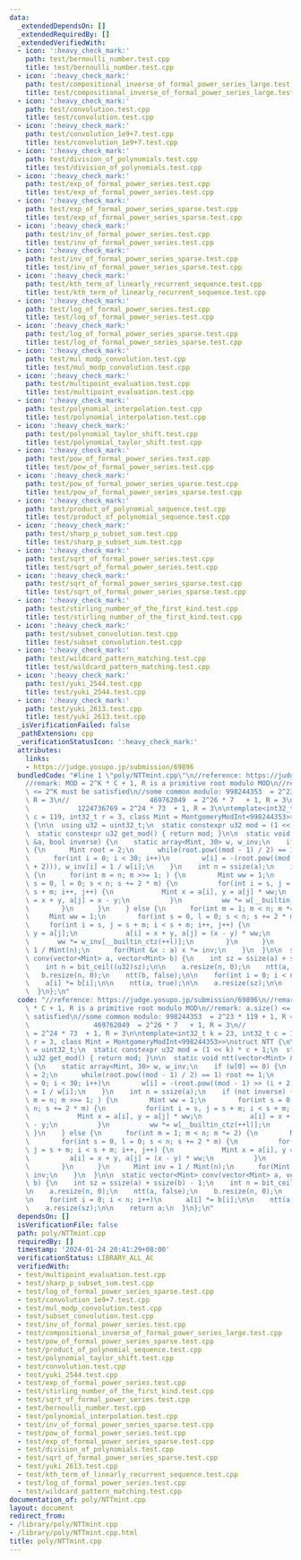 ```yaml
---
data:
  _extendedDependsOn: []
  _extendedRequiredBy: []
  _extendedVerifiedWith:
  - icon: ':heavy_check_mark:'
    path: test/bernoulli_number.test.cpp
    title: test/bernoulli_number.test.cpp
  - icon: ':heavy_check_mark:'
    path: test/compositional_inverse_of_formal_power_series_large.test.cpp
    title: test/compositional_inverse_of_formal_power_series_large.test.cpp
  - icon: ':heavy_check_mark:'
    path: test/convolution.test.cpp
    title: test/convolution.test.cpp
  - icon: ':heavy_check_mark:'
    path: test/convolution_1e9+7.test.cpp
    title: test/convolution_1e9+7.test.cpp
  - icon: ':heavy_check_mark:'
    path: test/division_of_polynomials.test.cpp
    title: test/division_of_polynomials.test.cpp
  - icon: ':heavy_check_mark:'
    path: test/exp_of_formal_power_series.test.cpp
    title: test/exp_of_formal_power_series.test.cpp
  - icon: ':heavy_check_mark:'
    path: test/exp_of_formal_power_series_sparse.test.cpp
    title: test/exp_of_formal_power_series_sparse.test.cpp
  - icon: ':heavy_check_mark:'
    path: test/inv_of_formal_power_series.test.cpp
    title: test/inv_of_formal_power_series.test.cpp
  - icon: ':heavy_check_mark:'
    path: test/inv_of_formal_power_series_sparse.test.cpp
    title: test/inv_of_formal_power_series_sparse.test.cpp
  - icon: ':heavy_check_mark:'
    path: test/kth_term_of_linearly_recurrent_sequence.test.cpp
    title: test/kth_term_of_linearly_recurrent_sequence.test.cpp
  - icon: ':heavy_check_mark:'
    path: test/log_of_formal_power_series.test.cpp
    title: test/log_of_formal_power_series.test.cpp
  - icon: ':heavy_check_mark:'
    path: test/log_of_formal_power_series_sparse.test.cpp
    title: test/log_of_formal_power_series_sparse.test.cpp
  - icon: ':heavy_check_mark:'
    path: test/mul_modp_convolution.test.cpp
    title: test/mul_modp_convolution.test.cpp
  - icon: ':heavy_check_mark:'
    path: test/multipoint_evaluation.test.cpp
    title: test/multipoint_evaluation.test.cpp
  - icon: ':heavy_check_mark:'
    path: test/polynomial_interpolation.test.cpp
    title: test/polynomial_interpolation.test.cpp
  - icon: ':heavy_check_mark:'
    path: test/polynomial_taylor_shift.test.cpp
    title: test/polynomial_taylor_shift.test.cpp
  - icon: ':heavy_check_mark:'
    path: test/pow_of_formal_power_series.test.cpp
    title: test/pow_of_formal_power_series.test.cpp
  - icon: ':heavy_check_mark:'
    path: test/pow_of_formal_power_series_sparse.test.cpp
    title: test/pow_of_formal_power_series_sparse.test.cpp
  - icon: ':heavy_check_mark:'
    path: test/product_of_polynomial_sequence.test.cpp
    title: test/product_of_polynomial_sequence.test.cpp
  - icon: ':heavy_check_mark:'
    path: test/sharp_p_subset_sum.test.cpp
    title: test/sharp_p_subset_sum.test.cpp
  - icon: ':heavy_check_mark:'
    path: test/sqrt_of_formal_power_series.test.cpp
    title: test/sqrt_of_formal_power_series.test.cpp
  - icon: ':heavy_check_mark:'
    path: test/sqrt_of_formal_power_series_sparse.test.cpp
    title: test/sqrt_of_formal_power_series_sparse.test.cpp
  - icon: ':heavy_check_mark:'
    path: test/stirling_number_of_the_first_kind.test.cpp
    title: test/stirling_number_of_the_first_kind.test.cpp
  - icon: ':heavy_check_mark:'
    path: test/subset_convolution.test.cpp
    title: test/subset_convolution.test.cpp
  - icon: ':heavy_check_mark:'
    path: test/wildcard_pattern_matching.test.cpp
    title: test/wildcard_pattern_matching.test.cpp
  - icon: ':heavy_check_mark:'
    path: test/yuki_2544.test.cpp
    title: test/yuki_2544.test.cpp
  - icon: ':heavy_check_mark:'
    path: test/yuki_2613.test.cpp
    title: test/yuki_2613.test.cpp
  _isVerificationFailed: false
  _pathExtension: cpp
  _verificationStatusIcon: ':heavy_check_mark:'
  attributes:
    links:
    - https://judge.yosupo.jp/submission/69896
  bundledCode: "#line 1 \"poly/NTTmint.cpp\"\n//reference: https://judge.yosupo.jp/submission/69896\n\
    //remark: MOD = 2^K * C + 1, R is a primitive root modulo MOD\n//remark: a.size()\
    \ <= 2^K must be satisfied\n//some common modulo: 998244353  = 2^23 * 119 + 1,\
    \ R = 3\n//                    469762049  = 2^26 * 7   + 1, R = 3\n//        \
    \            1224736769 = 2^24 * 73  + 1, R = 3\n\ntemplate<int32_t k = 23, int32_t\
    \ c = 119, int32_t r = 3, class Mint = MontgomeryModInt<998244353>>\nstruct NTT\
    \ {\n\n  using u32 = uint32_t;\n  static constexpr u32 mod = (1 << k) * c + 1;\n\
    \  static constexpr u32 get_mod() { return mod; }\n\n  static void ntt(vector<Mint>\
    \ &a, bool inverse) {\n    static array<Mint, 30> w, w_inv;\n    if (w[0] == 0)\
    \ {\n      Mint root = 2;\n      while(root.pow((mod - 1) / 2) == 1) root += 1;\n\
    \      for(int i = 0; i < 30; i++)\n        w[i] = -(root.pow((mod - 1) >> (i\
    \ + 2))), w_inv[i] = 1 / w[i];\n    }\n    int n = ssize(a);\n    if (not inverse)\
    \ {\n      for(int m = n; m >>= 1; ) {\n        Mint ww = 1;\n        for(int\
    \ s = 0, l = 0; s < n; s += 2 * m) {\n          for(int i = s, j = s + m; i <\
    \ s + m; i++, j++) {\n            Mint x = a[i], y = a[j] * ww;\n            a[i]\
    \ = x + y, a[j] = x - y;\n          }\n          ww *= w[__builtin_ctz(++l)];\n\
    \        }\n      }\n    } else {\n      for(int m = 1; m < n; m *= 2) {\n   \
    \     Mint ww = 1;\n        for(int s = 0, l = 0; s < n; s += 2 * m) {\n     \
    \     for(int i = s, j = s + m; i < s + m; i++, j++) {\n            Mint x = a[i],\
    \ y = a[j];\n            a[i] = x + y, a[j] = (x - y) * ww;\n          }\n   \
    \       ww *= w_inv[__builtin_ctz(++l)];\n        }\n      }\n      Mint inv =\
    \ 1 / Mint(n);\n      for(Mint &x : a) x *= inv;\n    }\n  }\n\n  static vector<Mint>\
    \ conv(vector<Mint> a, vector<Mint> b) {\n    int sz = ssize(a) + ssize(b) - 1;\n\
    \    int n = bit_ceil((u32)sz);\n\n    a.resize(n, 0);\n    ntt(a, false);\n \
    \   b.resize(n, 0);\n    ntt(b, false);\n\n    for(int i = 0; i < n; i++)\n  \
    \    a[i] *= b[i];\n\n    ntt(a, true);\n\n    a.resize(sz);\n\n    return a;\n\
    \  }\n};\n"
  code: "//reference: https://judge.yosupo.jp/submission/69896\n//remark: MOD = 2^K\
    \ * C + 1, R is a primitive root modulo MOD\n//remark: a.size() <= 2^K must be\
    \ satisfied\n//some common modulo: 998244353  = 2^23 * 119 + 1, R = 3\n//    \
    \                469762049  = 2^26 * 7   + 1, R = 3\n//                    1224736769\
    \ = 2^24 * 73  + 1, R = 3\n\ntemplate<int32_t k = 23, int32_t c = 119, int32_t\
    \ r = 3, class Mint = MontgomeryModInt<998244353>>\nstruct NTT {\n\n  using u32\
    \ = uint32_t;\n  static constexpr u32 mod = (1 << k) * c + 1;\n  static constexpr\
    \ u32 get_mod() { return mod; }\n\n  static void ntt(vector<Mint> &a, bool inverse)\
    \ {\n    static array<Mint, 30> w, w_inv;\n    if (w[0] == 0) {\n      Mint root\
    \ = 2;\n      while(root.pow((mod - 1) / 2) == 1) root += 1;\n      for(int i\
    \ = 0; i < 30; i++)\n        w[i] = -(root.pow((mod - 1) >> (i + 2))), w_inv[i]\
    \ = 1 / w[i];\n    }\n    int n = ssize(a);\n    if (not inverse) {\n      for(int\
    \ m = n; m >>= 1; ) {\n        Mint ww = 1;\n        for(int s = 0, l = 0; s <\
    \ n; s += 2 * m) {\n          for(int i = s, j = s + m; i < s + m; i++, j++) {\n\
    \            Mint x = a[i], y = a[j] * ww;\n            a[i] = x + y, a[j] = x\
    \ - y;\n          }\n          ww *= w[__builtin_ctz(++l)];\n        }\n     \
    \ }\n    } else {\n      for(int m = 1; m < n; m *= 2) {\n        Mint ww = 1;\n\
    \        for(int s = 0, l = 0; s < n; s += 2 * m) {\n          for(int i = s,\
    \ j = s + m; i < s + m; i++, j++) {\n            Mint x = a[i], y = a[j];\n  \
    \          a[i] = x + y, a[j] = (x - y) * ww;\n          }\n          ww *= w_inv[__builtin_ctz(++l)];\n\
    \        }\n      }\n      Mint inv = 1 / Mint(n);\n      for(Mint &x : a) x *=\
    \ inv;\n    }\n  }\n\n  static vector<Mint> conv(vector<Mint> a, vector<Mint>\
    \ b) {\n    int sz = ssize(a) + ssize(b) - 1;\n    int n = bit_ceil((u32)sz);\n\
    \n    a.resize(n, 0);\n    ntt(a, false);\n    b.resize(n, 0);\n    ntt(b, false);\n\
    \n    for(int i = 0; i < n; i++)\n      a[i] *= b[i];\n\n    ntt(a, true);\n\n\
    \    a.resize(sz);\n\n    return a;\n  }\n};\n"
  dependsOn: []
  isVerificationFile: false
  path: poly/NTTmint.cpp
  requiredBy: []
  timestamp: '2024-01-24 20:41:29+08:00'
  verificationStatus: LIBRARY_ALL_AC
  verifiedWith:
  - test/multipoint_evaluation.test.cpp
  - test/sharp_p_subset_sum.test.cpp
  - test/log_of_formal_power_series_sparse.test.cpp
  - test/convolution_1e9+7.test.cpp
  - test/mul_modp_convolution.test.cpp
  - test/subset_convolution.test.cpp
  - test/inv_of_formal_power_series.test.cpp
  - test/compositional_inverse_of_formal_power_series_large.test.cpp
  - test/pow_of_formal_power_series_sparse.test.cpp
  - test/product_of_polynomial_sequence.test.cpp
  - test/polynomial_taylor_shift.test.cpp
  - test/convolution.test.cpp
  - test/yuki_2544.test.cpp
  - test/exp_of_formal_power_series.test.cpp
  - test/stirling_number_of_the_first_kind.test.cpp
  - test/sqrt_of_formal_power_series.test.cpp
  - test/bernoulli_number.test.cpp
  - test/polynomial_interpolation.test.cpp
  - test/inv_of_formal_power_series_sparse.test.cpp
  - test/pow_of_formal_power_series.test.cpp
  - test/exp_of_formal_power_series_sparse.test.cpp
  - test/division_of_polynomials.test.cpp
  - test/sqrt_of_formal_power_series_sparse.test.cpp
  - test/yuki_2613.test.cpp
  - test/kth_term_of_linearly_recurrent_sequence.test.cpp
  - test/log_of_formal_power_series.test.cpp
  - test/wildcard_pattern_matching.test.cpp
documentation_of: poly/NTTmint.cpp
layout: document
redirect_from:
- /library/poly/NTTmint.cpp
- /library/poly/NTTmint.cpp.html
title: poly/NTTmint.cpp
---
```

